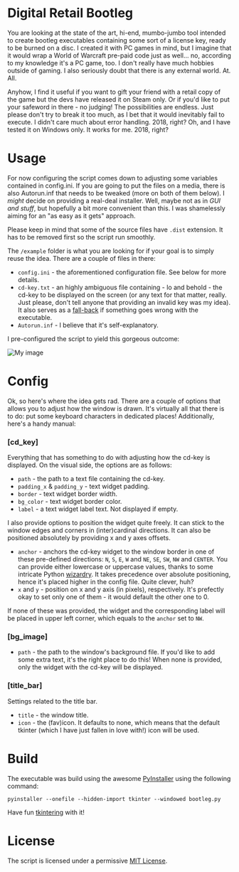 # Digital Retail Bootleg
You are looking at the state of the art, hi-end, mumbo-jumbo tool intended to create bootleg executables containing some sort of a license key, ready to be burned on a disc. I created it with PC games in mind, but I imagine that it would wrap a World of Warcraft pre-paid code just as well... no, according to my knowledge it's a PC game, too. I don't really have much hobbies outside of gaming. I also seriously doubt that there is any external world. At. All. 

Anyhow, I find it useful if you want to gift your friend with a retail copy of the game but the devs have released it on Steam only. Or if you'd like to put your safeword in there - no judging! The possibilities are endless. Just please don't try to break it too much, as I bet that it would inevitably fail to execute. I didn't care much about error handling. 2018, right? Oh, and I have tested it on Windows only. It works for me. 2018, right?

# Usage
For now configuring the script comes down to adjusting some variables contained in config.ini. If you are going to put the files on a media, there is also Autorun.inf that needs to be tweaked (more on both of them below). I _might_ decide on providing a real-deal installer. Well, maybe not as in _GUI and stuff_, but hopefully a bit more convenient than this. I was shamelessly aiming for an "as easy as it gets" approach.

Please keep in mind that some of the source files have `.dist` extension. It has to be removed first so the script run smoothly.

The `/example` folder is what you are looking for if your goal is to simply reuse the idea. There are a couple of files in there:

* `config.ini` - the aforementioned configuration file. See below for more details.
* `cd-key.txt` - an highly ambiguous file containing - lo and behold - the cd-key to be displayed on the screen (or any text for that matter, really. Just please, don't tell anyone that providing an invalid key was my idea). It also serves as a [fall-back](https://thecodinglove.com/adding-my-final-touch-to-a-gross-quickfix) if something goes wrong with the executable.
* `Autorun.inf` - I believe that it's self-explanatory.

I pre-configured the script to yield this gorgeous outcome:

![My image](https://i.imgur.com/sKrGt1z.gif)

# Config
Ok, so here's where the idea gets rad. There are a couple of options that allows you to adjust how the window is drawn. It's virtually all that there is to do: put some keyboard characters in dedicated places! Additionally, here's a handy manual:

### [cd_key]
Everything that has something to do with adjusting how the cd-key is displayed. On the visual side, the options are as follows:

* `path` - the path to a text file containing the cd-key.
* `padding_x` & `padding_y` - text widget padding.
* `border` - text widget border width.
* `bg_color` - text widget border color.
* `label` - a text widget label text. Not displayed if empty.

I also provide options to position the widget quite freely. It can stick to the window edges and corners in (inter)cardinal directions. It can also be positioned absolutely by providing x and y axes offsets.

* `anchor` - anchors the cd-key widget to the window border in one of these pre-defined directions: `N`, `S`, `E`, `W` and `NE`, `SE`, `SW`, `NW` and `CENTER`. You can provide either lowercase or uppercase values, thanks to some intricate Python [wizardry](https://docs.python.org/2/library/stdtypes.html#str.lower). It takes precedence over absolute positioning, hence it's placed higher in the config file. Quite clever, huh?
* `x` and `y` - position on x and y axis (in pixels), respectively. It's prefectly okay to set only one of them - it would default the other one to 0.

If none of these was provided, the widget and the corresponding label will be placed in upper left corner, which equals to the `anchor` set to `NW`.

### [bg_image]

* `path` - the path to the window's background file. If you'd like to add some extra text, it's the right place to do this! When none is provided, only the widget with the cd-key will be displayed.  

### [title_bar]
Settings related to the title bar.

* `title` - the window title.
* `icon` - the (fav)icon. It defaults to none, which means that the default tkinter (which I have just fallen in love with!) icon will be used.

# Build

The executable was build using the awesome [PyInstaller](https://www.pyinstaller.org/) using the following command:

`pyinstaller --onefile --hidden-import tkinter --windowed bootleg.py`

Have fun [tkintering](https://docs.python.org/3/library/tk.html) with it!

# License
The script is licensed under a permissive [MIT License](https://github.com/izdwuut/digital-retail-bootleg/blob/master/LICENSE).